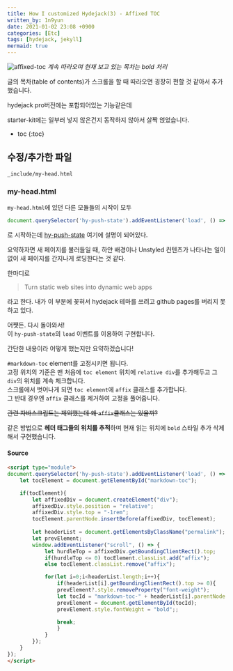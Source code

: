 ```yaml
---
title: How I customized Hydejack(3) - Affixed TOC
written_by: 1n9yun
date: 2021-01-02 23:08 +0900
categories: [Etc]
tags: [hydejack, jekyll]
mermaid: true
---
```


![affixed-toc](/assets/img/posts/etc/customize-hydejack/affixed_toc.gif)
_계속 따라오며 현재 보고 있는 목차는 bold 처리_

글의 목차(table of contents)가 스크롤을 할 때 따라오면 굉장히 편할 것 같아서 추가했습니다.  

hydejack pro버전에는 포함되어있는 기능같은데  
  
starter-kit에는 일부러 넣지 않은건지 동작하지 않아서 살짝 얹었습니다.

* toc
{:toc}

## 수정/추가한 파일

`_include/my-head.html`

### my-head.html

`my-head.html`에 있던 다른 모듈들의 시작이 모두 
```javascript 
document.querySelector('hy-push-state').addEventListener('load', () => {
```
로 시작하는데 [hy-push-state](https://github.com/hydecorp/push-state) 여기에 설명이 되어있다.  

요약하자면 새 페이지를 불러들일 때, 하얀 배경이나 Unstyled 컨텐츠가 나타나는 일이 없이 새 페이지를 간지나게 로딩한다는 것 같다.  

한마디로
> Turn static web sites into dynamic web apps

라고 한다. 내가 이 부분에 꽂혀서 hydejack 테마를 쓰려고 github pages를 버리지 못하고 있다.  

어쩃든. 다시 돌아와서!  
이 `hy-push-state`의 `load` 이벤트를 이용하여 구현합니다.

간단한 내용이라 어떻게 했는지만 요약하겠습니다!  

`#markdown-toc` element를 고정시키면 됩니다.  
고정 위치의 기준은 맨 처음에 `toc element` 위치에 `relative div`를 추가해두고 그 `div`의 위치를 계속 체크합니다.  
스크롤에서 벗어나게 되면 `toc element`에 `affix` 클래스를 추가합니다.  
그 반대 경우엔 `affix` 클래스를 제거하여 고정을 풀어줍니다.

~~관련 자바스크립트는 제외했는데 왜 `affix`클래스는 있을까?~~  

같은 방법으로 **헤더 태그들의 위치를 추적**하며 현재 읽는 위치에 `bold` 스타일 추가 삭제해서 구현했습니다.

#### Source
```html
<script type="module">
document.querySelector('hy-push-state').addEventListener('load', () => {
    let tocElement = document.getElementById("markdown-toc");

    if(tocElement){
        let affixedDiv = document.createElement("div");
        affixedDiv.style.position = "relative";
        affixedDiv.style.top = "-1rem";
        tocElement.parentNode.insertBefore(affixedDiv, tocElement);
        
        let headerList = document.getElementsByClassName("permalink");
        let prevElement;
        window.addEventListener("scroll", () => {
            let hurdleTop = affixedDiv.getBoundingClientRect().top;
            if(hurdleTop <= 0) tocElement.classList.add("affix");
            else tocElement.classList.remove("affix");

            for(let i=0;i<headerList.length;i++){
                if(headerList[i].getBoundingClientRect().top >= 0){
                prevElement?.style.removeProperty("font-weight");
                let tocId = "markdown-toc-" + headerList[i].parentNode.id;
                prevElement = document.getElementById(tocId);
                prevElement.style.fontWeight = "bold";;

                break;
                }
            }
        });
    }
});
</script>
```
